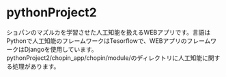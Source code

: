 # pythonProject2
ショパンのマズルカを学習させた人工知能を扱えるWEBアプリです。言語はPythonで人工知能のフレームワークはTesorflowで、WEBアプリのフレームワークはDjangoを使用しています。
pythonProject2/chopin_app/chopin/module/のディレクトリに人工知能に関する処理があります。

